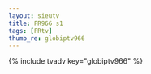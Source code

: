 ```yaml
--- 
layout: sieutv
title: FR966 s1
tags: [FRtv]
thumb_re: globiptv966
---
```

{% include tvadv key="globiptv966" %} 

